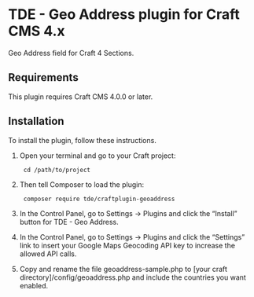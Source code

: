 # TDE - Geo Address plugin for Craft CMS 4.x

Geo Address field for Craft 4 Sections.

## Requirements

This plugin requires Craft CMS 4.0.0 or later.

## Installation

To install the plugin, follow these instructions.

1. Open your terminal and go to your Craft project:

        cd /path/to/project

2. Then tell Composer to load the plugin:

        composer require tde/craftplugin-geoaddress

3. In the Control Panel, go to Settings → Plugins and click the “Install” button for TDE - Geo Address.

4. In the Control Panel, go to Settings → Plugins and click the “Settings” link to insert your Google Maps Geocoding API key to increase the allowed API calls.

5. Copy and rename the file geoaddress-sample.php to [your craft directory]/config/geoaddress.php and include the countries you want enabled.

